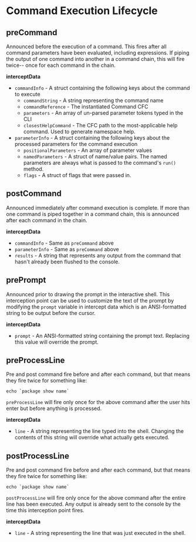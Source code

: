 # Command Execution Lifecycle

## preCommand

Announced before the execution of a command. This fires after all command parameters have been evaluated, including expressions. If piping the output of one command into another in a command chain, this will fire twice-- once for each command in the chain.

**interceptData**

* `commandInfo` - A struct containing the following keys about the command to execute
  * `commandString` - A string representing the command name
  * `commandReference` - The instantiated Command CFC
  * `parameters` - An array of un-parsed parameter tokens typed in the CLI
  * `closestHelpCommand` - The CFC path to the most-applicable help command. Used to generate namespace help.
* `parameterInfo` - A struct containing the following keys about the processed parameters for the command execution
  * `positionalParameters` - An array of parameter values
  * `namedParameters` - A struct of name/value pairs.  The named parameters are always what is passed to the command's `run()` method.
  * `flags` - A struct of flags that were passed in.

## postCommand

Announced immediately after command execution is complete. If more than one command is piped together in a command chain, this is announced after each command in the chain.

**interceptData**

* `commandInfo` - Same as `preCommand` above
* `parameterInfo` - Same as `preCommand` above
* `results` - A string that represents any output from the command that hasn't already been flushed to the console.

## prePrompt

Announced prior to drawing the prompt in the interactive shell.  This interception point can be used to customize the text of the prompt by modifying the `prompt` variable in intercept data which is an ANSI-formatted string to be output before the cursor.

**interceptData**

* `prompt` - An ANSI-formatted string containing the prompt text.  Replacing this value will override the prompt.

## preProcessLine

Pre and post command fire before and after each command, but that means they fire twice for something like:

```text
echo `package show name`
```

`preProcessLine` will fire only once for the above command after the user hits enter but before anything is processed.

**interceptData**

* `line` - A string representing the line typed into the shell.  Changing the contents of this string will override what actually gets executed.

## postProcessLine

Pre and post command fire before and after each command, but that means they fire twice for something like:

```text
echo `package show name`
```

`postProcessLine` will fire only once for the above command after the entire line has been executed.  Any output is already sent to the console by the time this interception point fires.

**interceptData**

* `line` - A string representing the line that was just executed in the shell. 

